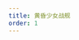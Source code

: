 ```yaml
---
title: 黄昏少女战舰
order: 1
---
```


<chatLeft character="无量塔姬子" armor="5" message="琪亚娜，报告情况。" />
<chatLeft character="琪亚娜·卡斯兰娜" armor="5" message="我已经在甲板上啦！一切顺利，姬子！" />
<chatLeft character="无量塔姬子" armor="5" message="纠正你多少遍了，不是“姬子”，是“姬子少校”......"/>
<chatLeft character="无量塔姬子" armor="5" message="咳咳。现在距离战舰自行坠毁大约还有三十分钟——" class="no-avatar"/>
<chatLeft character="无量塔姬子" armor="5" message="我们一定要取得这艘战舰的控制权，绝不能让它摧毁沧海市！" class="no-avatar"/>
<chatLeft character="无量塔姬子" armor="5" message="你的队友也已经各自抵达了预定位置，待会儿她们应该就会联系你。" />

